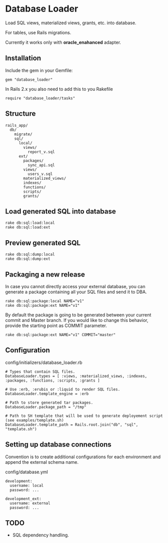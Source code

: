 Database Loader
===============

Load SQL views, materialized views, grants, etc. into database.

For tables, use Rails migrations.

Currently it works only with **oracle_enahanced** adapter.

## Installation

Include the gem in your Gemfile:

    gem "database_loader"

In Rails 2.x you also need to add this to you Rakefile

    require "database_loader/tasks"

## Structure

    rails_app/
      db/
        migrate/
        sql/
          local/
            views/
              report_v.sql
          ext/
            packages/
              sync_api.sql
            views/
              users_v.sql
            materialized_views/
            indexes/
            functions/
            scripts/
            grants/

## Load generated SQL into database

    rake db:sql:load:local
    rake db:sql:load:ext

## Preview generated SQL

    rake db:sql:dump:local
    rake db:sql:dump:ext

## Packaging a new release

In case you cannot directly access your external database,
you can generate a package containing all your SQL files and send it to DBA.

    rake db:sql:package:local NAME="v1"
    rake db:sql:package:ext NAME="v1"

By default the package is going to be generated between your current commit and Master branch.
If you would like to change this behavior, provide the starting point as COMMIT parameter.

    rake db:sql:package:ext NAME="v1" COMMIT="master"

## Configuration

config/initializers/database_loader.rb

    # Types that contain SQL files.
    DatabaseLoader.types = [ :views, :materialized_views, :indexes, :packages, :functions, :scripts, :grants ]

    # Use :erb, :erubis or :liquid to render SQL files.
    DatabaseLoader.template_engine = :erb

    # Path to store generated tar packages.
    DatabaseLoader.package_path = "/tmp"

    # Path to SH template that will be used to generate deployement script (see examples/template.sh)
    DatabaseLoader.template_path = Rails.root.join("db", "sql", "template.sh")

## Setting up database connections

Convention is to create additional configurations for
each environment and append the external schema name.

config/database.yml

    development:
      username: local
      password: ...

    development_ext:
      username: external
      password: ...


## TODO

* SQL dependency handling.

